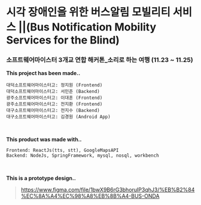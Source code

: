 # 시각 장애인을 위한 버스알림 모빌리티 서비스  ||(Bus Notification Mobility Services for the Blind)
### 소프트웨어마이스터 3개교 연합 해커톤_소리로 하는 여행 (11.23 ~ 11.25)
**This project has been made..**

```
대덕소프트웨어마이스터고: 정지원 (Frontend)
대덕소프트웨어마이스터고: 서민준 (Backend)
광주소프트웨어마이스터고: 이대훈 (Frontend)
광주소프트웨어마이스터고: 전지환 (Frontend)
대구소프트웨어마이스터고: 전지수 (Backend)
대구소프트웨어마이스터고: 김경원 (Android App)
```
<br>

**This product was made with..**
```
Frontend: ReactJs(tts, stt), GoogleMapsAPI
Backend: NodeJs, SpringFramework, mysql, nosql, workbench
```

<br>

**This is a prototype design..**
> https://www.figma.com/file/1bwX9B6rG3bhoruIP3qhJ3/%EB%B2%84%EC%8A%A4%EC%98%A8%EB%8B%A4-BUS-ONDA